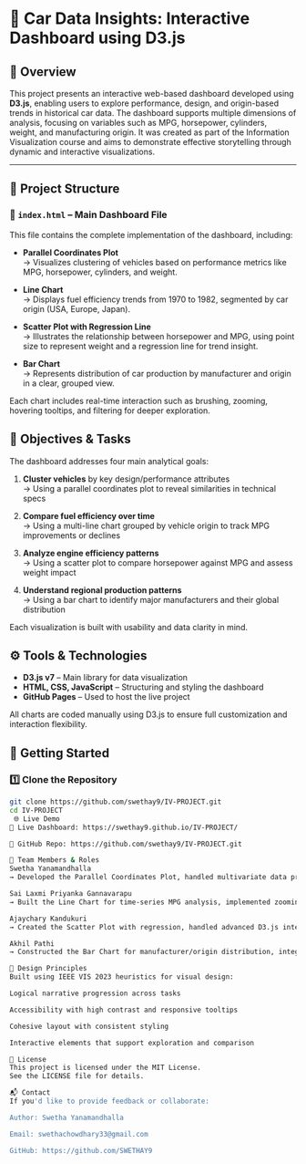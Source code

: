 # 🚗 Car Data Insights: Interactive Dashboard using D3.js

## 📌 Overview

This project presents an interactive web-based dashboard developed using **D3.js**, enabling users to explore performance, design, and origin-based trends in historical car data. The dashboard supports multiple dimensions of analysis, focusing on variables such as MPG, horsepower, cylinders, weight, and manufacturing origin. It was created as part of the Information Visualization course and aims to demonstrate effective storytelling through dynamic and interactive visualizations.

---

## 📁 Project Structure

### 🔹 `index.html` – Main Dashboard File

This file contains the complete implementation of the dashboard, including:

- **Parallel Coordinates Plot**  
  → Visualizes clustering of vehicles based on performance metrics like MPG, horsepower, cylinders, and weight.

- **Line Chart**  
  → Displays fuel efficiency trends from 1970 to 1982, segmented by car origin (USA, Europe, Japan).

- **Scatter Plot with Regression Line**  
  → Illustrates the relationship between horsepower and MPG, using point size to represent weight and a regression line for trend insight.

- **Bar Chart**  
  → Represents distribution of car production by manufacturer and origin in a clear, grouped view.

Each chart includes real-time interaction such as brushing, zooming, hovering tooltips, and filtering for deeper exploration.


## 🧠 Objectives & Tasks

The dashboard addresses four main analytical goals:

1. **Cluster vehicles** by key design/performance attributes  
   → Using a parallel coordinates plot to reveal similarities in technical specs

2. **Compare fuel efficiency over time**  
   → Using a multi-line chart grouped by vehicle origin to track MPG improvements or declines

3. **Analyze engine efficiency patterns**  
   → Using a scatter plot to compare horsepower against MPG and assess weight impact

4. **Understand regional production patterns**  
   → Using a bar chart to identify major manufacturers and their global distribution

Each visualization is built with usability and data clarity in mind.



## ⚙️ Tools & Technologies

- **D3.js v7** – Main library for data visualization
- **HTML, CSS, JavaScript** – Structuring and styling the dashboard
- **GitHub Pages** – Used to host the live project

All charts are coded manually using D3.js to ensure full customization and interaction flexibility.



## 🚀 Getting Started

### 1️⃣ Clone the Repository

```bash
git clone https://github.com/swethay9/IV-PROJECT.git
cd IV-PROJECT
 🌐 Live Demo
🔗 Live Dashboard: https://swethay9.github.io/IV-PROJECT/

📂 GitHub Repo: https://github.com/swethay9/IV-PROJECT.git

👥 Team Members & Roles
Swetha Yanamandhalla
→ Developed the Parallel Coordinates Plot, handled multivariate data preparation, styled dashboard layout

Sai Laxmi Priyanka Gannavarapu
→ Built the Line Chart for time-series MPG analysis, implemented zooming and GitHub deployment

Ajaychary Kandukuri
→ Created the Scatter Plot with regression, handled advanced D3.js interactivity and data layering

Akhil Pathi
→ Constructed the Bar Chart for manufacturer/origin distribution, integrated color grouping and tooltips

🎯 Design Principles
Built using IEEE VIS 2023 heuristics for visual design:

Logical narrative progression across tasks

Accessibility with high contrast and responsive tooltips

Cohesive layout with consistent styling

Interactive elements that support exploration and comparison

📄 License
This project is licensed under the MIT License.
See the LICENSE file for details.

📬 Contact
If you'd like to provide feedback or collaborate:

Author: Swetha Yanamandhalla

Email: swethachowdhary33@gmail.com

GitHub: https://github.com/SWETHAY9

